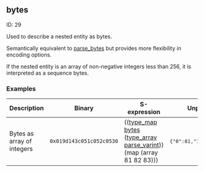 ## bytes

ID: 29

Used to describe a nested entity as bytes.

Semantically equivalent to [parse_bytes](./parse_bytes.md) but provides more flexibility in encoding options.

If the nested entity is an array of non-negative integers less than 256, it is interpreted as a sequence bytes.

### Examples

| Description | Binary | S-expression | Unpacked |
|----|----|----|----|
| Bytes as array of integers | `0x019d143c051c052c0530` | (([type_map](./type_map.md) [bytes](./bytes.md) ([type_array](./type_array.md) [parse_varint](./parse_varint.md))) (map (array 81 82 83))) | <pre>{"0":81,"1":82,"2":83}</pre> |
